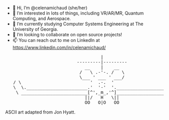 - 👋 Hi, I’m @celenamichaud (she/her)
- 👀 I’m interested in lots of things, including VR/AR/MR, Quantum Computing, and Aerospace.
- 🌱 I’m currently studying Computer Systems Engineering at The University of Georgia.
- 💞️ I’m looking to collaborate on open source projects!
- 📫 You can reach out to me on LinkedIn at https://www.linkedin.com/in/celenamichaud/

<pre>
                                    |
                           ---------|---------
                              __    |    __ 
                            /   \ .-'-. /   \
                            \___ ' ___ ' ___/
   / \                          '  .-.  '                          / \
   \  \._______________________.'  '-'  '._______________________./  /
    \ _________________________[^',_m_,'^]_________________________ /
                              ||/   H   \||
                              OO   O|O   OO 
</pre>                         
                         
ASCII art adapted from Jon Hyatt.

